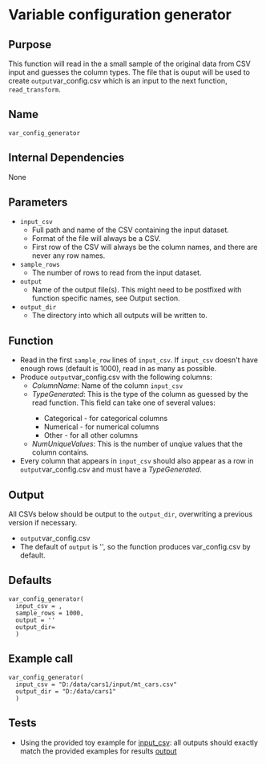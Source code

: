 # Variable configuration generator

## Purpose
This function will read in the a small sample of the original data from CSV input and guesses the column types.
The file that is ouput will be used to create `output`var_config.csv which is an input to the next function, `read_transform`.

## Name
`var_config_generator`

## Internal Dependencies
None

## Parameters
* `input_csv`
  * Full path and name of the CSV containing the input dataset.
  * Format of the file will always be a CSV.  
  * First row of the CSV will always be the column names, and there are never any row names.
* `sample_rows`
  * The number of rows to read from the input dataset.
* `output`
  * Name of the output file(s). This might need to be postfixed with function specific names, see Output section.
* `output_dir`
  * The directory into which all outputs will be written to.

## Function
* Read in the first `sample_row` lines of `input_csv`. If `input_csv` doesn't have enough rows (default is 1000), read in as many as possible.
* Produce `output`var_config.csv with the following columns:
  * _ColumnName_: Name of the column `input_csv`
  * _TypeGenerated_: This is the type of the column as guessed by the read function. <options of read>This field can take one of several values:
    * Categorical - for categorical columns
    * Numerical - for numerical columns
    * Other - for all other columns
  * _NumUniqueValues_: This is the number of unqiue values that the column contains.
* Every column that appears in `input_csv` should also appear as a row in `output`var_config.csv and must have a _TypeGenerated_.

## Output
All CSVs below should be output to the `output_dir`, overwriting a previous version if necessary.
* `output`var_config.csv
* The default of `output` is '', so the function produces var_config.csv by default.

## Defaults
```
var_config_generator(
  input_csv = ,
  sample_rows = 1000,
  output = ''
  output_dir=
  )  
```

## Example call
```
var_config_generator(
  input_csv = "D:/data/cars1/input/mt_cars.csv"
  output_dir = "D:/data/cars1"
  )  
```
## Tests
* Using the provided toy example for [input_csv](./example_data/mtcars.csv): all outputs should exactly match the provided examples for results [output](./example_output_csvs/var_config_generated.csv)
